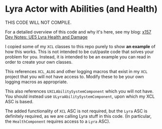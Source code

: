 
# Lyra Actor with Abilities (and Health)

THIS CODE WILL NOT COMPILE.

For a detailed overview of this code and why it's here, see my blog:
[x157 Dev Notes: UE5 Lyra Health and Damage](https://x157.github.io/UE5/LyraStarterGame/Health-and-Damage/)

I copied some of my `XCL` classes to this repo purely to show **an example** of how this works.
This is not intended to be cut/paste code that solves your problem for you.
Instead, it is intended to be an example you can read in order to create your own classes.

This references `XCL_ALOG` and other logging macros that exist in my `XCL` project that you will
not have access to.  Modify these to be your own logging macros as appropriate.

This also references `UXCLAbilitySystemComponent` which you will not have.  You should instead
use `ULyraAbilitySystemComponent`, upon which my XCL ASC is based.

The added functionality of `XCL` ASC is not required, but the `Lyra` ASC is definitely required,
as we are calling Lyra stuff in this code.  (In particular, the `HealthComponent` requires
access to a `Lyra` ASC).

